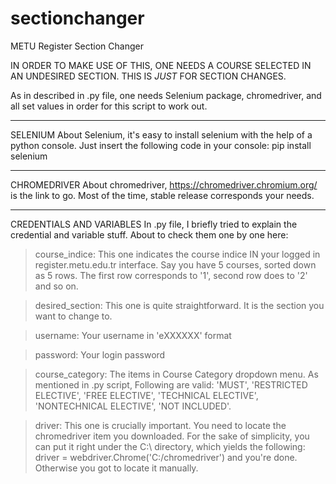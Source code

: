# sectionchanger
METU Register Section Changer

IN ORDER TO MAKE USE OF THIS, ONE NEEDS A COURSE SELECTED IN AN UNDESIRED SECTION. THIS IS *JUST* FOR SECTION CHANGES.


As in described in .py file, one needs Selenium package, chromedriver, and all set values in order for this script to work out.

---------------------------------

SELENIUM
About Selenium, it's easy to install selenium with the help of a python console. Just insert the following code in your console:
pip install selenium

---------------------------------

CHROMEDRIVER
About chromedriver, https://chromedriver.chromium.org/ is the link to go. Most of the time, stable release corresponds your needs.

--------------------------------

CREDENTIALS AND VARIABLES
In .py file, I briefly tried to explain the credential and variable stuff. About to check them one by one here:

>course_indice: This one indicates the course indice IN your logged in register.metu.edu.tr interface. Say you have 5 courses, sorted down as 5 rows.
The first row corresponds to '1', second row does to '2' and so on.

>desired_section: This one is quite straightforward. It is the section you want to change to.

>username: Your username in 'eXXXXXX' format

>password: Your login password

>course_category: The items in Course Category dropdown menu. As mentioned in .py script, Following are valid: 'MUST', 'RESTRICTED ELECTIVE', 'FREE ELECTIVE', 'TECHNICAL ELECTIVE', 'NONTECHNICAL ELECTIVE', 'NOT INCLUDED'.

>driver: This one is crucially important. You need to locate the chromedriver item you downloaded. For the sake of simplicity, you can put it right under the C:\ directory, which yields the following: driver = webdriver.Chrome('C:/chromedriver') and you're done. Otherwise you got to locate it manually.

>
